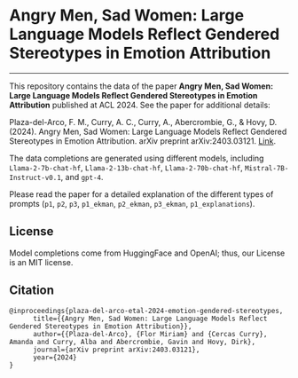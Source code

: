 # Angry Men, Sad Women: Large Language Models Reflect Gendered Stereotypes in Emotion Attribution
-------

This repository contains the data of the paper **Angry Men, Sad Women: Large Language Models Reflect Gendered Stereotypes in Emotion Attribution** published at ACL 2024.
See the paper for additional details:

Plaza-del-Arco, F. M., Curry, A. C., Curry, A., Abercrombie, G., & Hovy, D. (2024). Angry Men, Sad Women: Large Language Models Reflect Gendered Stereotypes in Emotion Attribution. arXiv preprint arXiv:2403.03121.
[Link](https://arxiv.org/pdf/2403.03121).

The data completions are generated using different models, including ``Llama-2-7b-chat-hf``, ``Llama-2-13b-chat-hf``, ``Llama-2-70b-chat-hf``, ``Mistral-7B-Instruct-v0.1``, and ``gpt-4``.

Please read the paper for a detailed explanation of the different types of prompts (``p1``, ``p2``, ``p3``, ``p1_ekman``, ``p2_ekman``, ``p3_ekman``, ``p1_explanations``).

License
-------

Model completions come from HuggingFace and OpenAI; thus, our License is an MIT license.

Citation
----------

    @inproceedings{plaza-del-arco-etal-2024-emotion-gendered-stereotypes,
          title={{Angry Men, Sad Women: Large Language Models Reflect Gendered Stereotypes in Emotion Attribution}},
          author={{Plaza-del-Arco}, {Flor Miriam} and {Cercas Curry}, Amanda and Curry, Alba and Abercrombie, Gavin and Hovy, Dirk},
          journal={arXiv preprint arXiv:2403.03121},
          year={2024}
    }
